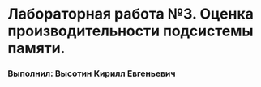 Лабораторная работа №3. Оценка производительности подсистемы памяти.
=======================================
### Выполнил: Высотин Кирилл Евгеньевич

